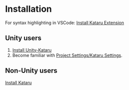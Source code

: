 # Installation

For syntax highlighting in VSCode:
[Install Kataru Extension](https://marketplace.visualstudio.com/items?itemName=Kataru.vscode-kataru)

## Unity users
1. [Install Unity-Kataru](https://github.com/kataru-lang/unity-kataru)
2. Become familiar with <a href="#/api/unity?id=kataru-settings">Project Settings/Kataru Settings</a>.

## Non-Unity users
[Install Kataru](https://github.com/kataru-lang/kataru)
